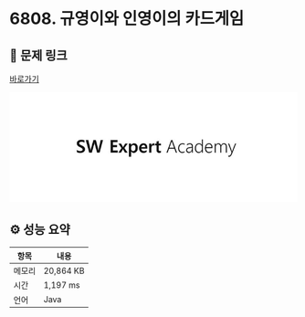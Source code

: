 # 6808. 규영이와 인영이의 카드게임

## 🔗 문제 링크

[바로가기](https://swexpertacademy.com/main/code/problem/problemDetail.do?contestProbId=AWgv9va6HnkDFAW0)

![SWEA 로고](../../images/swea.jpg)

## ⚙️ 성능 요약

| 항목   | 내용      |
| ------ | --------- |
| 메모리 | 20,864 KB |
| 시간   | 1,197 ms  |
| 언어   | Java      |
